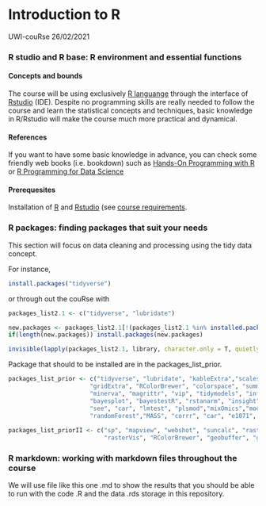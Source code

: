 Introduction to R
================
UWI-couRse
26/02/2021

### R studio and R base: R environment and essential functions

#### Concepts and bounds

The course will be using exclusively [R languange](https://www.r-project.org/) through the interface of [Rstudio](https://rstudio.com/)  (IDE). 
Despite no programming skills are really needed to follow the course and learn the statistical concepts and techniques, 
basic knowledge in R/Rstudio will make the course much more practical and dynamical.

#### References
If you want to have some basic knowledge in advance, you can check some friendly web books (i.e. bookdown) such as [Hands-On Programming with R](https://rstudio-education.github.io/hopr/) or [R Programming for Data Science](https://bookdown.org/rdpeng/rprogdatascience/getting-started-with-r.html)

#### Prerequesites
Installation of [R](https://www.r-project.org/) and [Rstudio](https://rstudio.com/) (see [course requirements](https://github.com/AlbyDR/UWI-CouRse/blob/main/Requirements.md).

### R packages: finding packages that suit your needs

This section will focus on data cleaning and processing using the tidy data concept.

For instance, 
``` r
install.packages("tidyverse")
```
or through out the couRse with
``` r
packages_list2.1 <- c("tidyverse", "lubridate")

new.packages <- packages_list2.1[!(packages_list2.1 %in% installed.packages()[,"Package"])]
if(length(new.packages)) install.packages(new.packages)

invisible(lapply(packages_list2.1, library, character.only = T, quietly = TRUE, warn.conflicts = F))
```
Package that should to be installed are in the packages_list_prior. 
``` r
packages_list_prior <- c("tidyverse", "lubridate", "kableExtra","scales", "tidyquant", "cowplot",
                       "gridExtra", "RColorBrewer", "colorspace", "summarytools", "corrr", "GGally",
                       "minerva", "magrittr", "vip", "tidymodels", "infer", "moderndive", "extRemes",
                       "bayesplot", "bayestestR", "rstanarm", "insight", "modelbased", "performance", 
                       "see", "car", "lmtest", "plsmod","mixOmics","modelbased", "performance", "see",
                       "randomForest","MASS", "corrr", "car", "e1071", "astsa")
                         
packages_list_priorII <- c("sp", "mapview", "webshot", "suncalc", "raster", "httr", "sf", "fasterize", 
                           "rasterVis", "RColorBrewer", "geobuffer", "ggspatial")
```

###	R markdown: working with markdown files throughout the course

We will use file like this one .md to show the results that you should be able to run with
the code .R and the data .rds storage in this repository.


